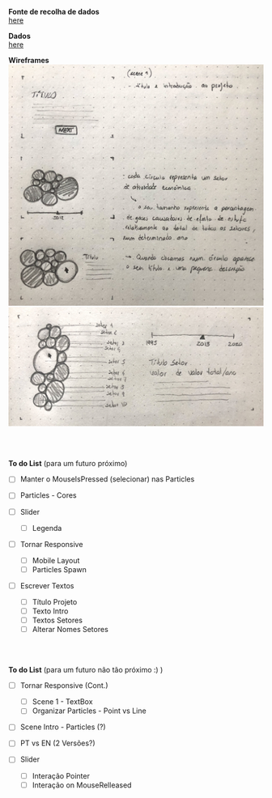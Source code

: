 

<!--
**air-polution-portugal/air-![]()polution-portugal**
-->

**Fonte de recolha de dados**
<br/>[here](https://www.pordata.pt/portugal/intensidade+carbonica+da+economia+por+setor+de+atividade-3477)
<br/>

**Dados**
<br/>[here](https://github.com/air-polution-portugal/air-polution-portugal.github.io/blob/main/00-Dados.csv)
<br/>


**Wireframes**
![](anexos_relatorio/WireFrame_1.jpg)
![](anexos_relatorio/WireFrame_2.jpg)

<br/>
<br/>

**To do List**
(para um futuro próximo)
<br/>

- [ ] Manter o MouseIsPressed (selecionar) nas Particles   

- [ ] Particles - Cores

- [ ] Slider
    - [ ] Legenda

- [ ] Tornar Responsive
     - [ ] Mobile Layout
     - [ ] Particles Spawn

- [ ]  Escrever Textos
     - [ ] Título Projeto
     - [ ] Texto Intro
     - [ ] Textos Setores
     - [ ] Alterar Nomes Setores

<br/>
<br/>

**To do List**
(para um futuro não tão próximo :) )
<br/>

- [ ] Tornar Responsive (Cont.)
    - [ ] Scene 1 - TextBox
    - [ ] Organizar Particles - Point vs Line
  
- [ ] Scene Intro - Particles (?)

- [ ] PT vs EN (2 Versões?)

- [ ] Slider
    - [ ] Interação Pointer
    - [ ] Interação on MouseRelleased